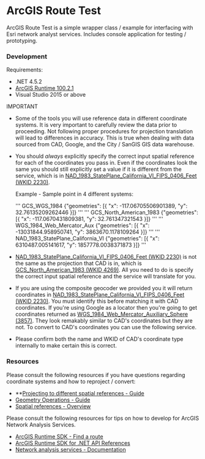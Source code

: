 # ArcGIS Route Test

ArcGIS Route Test is a simple wrapper class / example for interfacing with Esri network analyst services. Includes console application for testing / prototyping. 

### Development

Requirements:

- .NET 4.5.2
- [ArcGIS Runtime 100.2.1](https://www.nuget.org/packages/Esri.ArcGISRuntime/100.2.1)
- Visual Studio 2015 or above

IMPORTANT 

- Some of the tools you will use reference data in different coordinate systems. It is very important to carefully review the data prior to proceeding. Not following proper procedures for projection translation will lead to differences in accuracy. This is true when dealing with data sourced from CAD, Google, and the City / SanGIS GIS data warehouse. 
- You should *always* explicitly specify the correct input spatial reference for each of the coordinates you pass in. 
Even if the coordinates look the same you should still explicitly set a value if it is different from the service, which is in [NAD_1983_StatePlane_California_VI_FIPS_0406_Feet (WKID 2230)](http://spatialreference.org/ref/esri/nad-1983-stateplane-california-vi-fips-0406-feet/).

  Example - Sample point in 4 different systems:
  
  '''
  GCS_WGS_1984
  {"geometries": [{
     "x": -117.06705506901389,
     "y": 32.76135209262446
  }]}
  '''
  '''
  GCS_North_American_1983
  {"geometries": [{
     "x": -117.0670431809381,
     "y": 32.761347321543
  }]}
  '''
  '''
  WGS_1984_Web_Mercator_Aux
  {"geometries": [{
     "x": -13031844.958950741,
     "y": 3863670.1178109264
  }]}
  '''
  '''
  NAD_1983_StatePlane_California_VI
  {"geometries": [{
     "x": 6310487.005141617,
     "y": 1857778.0038371873
  }]}
  '''
  
- [NAD_1983_StatePlane_California_VI_FIPS_0406_Feet (WKID 2230)](http://spatialreference.org/ref/esri/nad-1983-stateplane-california-vi-fips-0406-feet/) is not the same as the projection that CAD is in, which is [GCS_North_American_1983 (WKID 4269)](http://spatialreference.org/ref/epsg/nad83/). All you need to do is specify the correct input spatial reference and the service will translate for you. 
- If you are using the composite geocoder we provided you it will return coordinates in [NAD_1983_StatePlane_California_VI_FIPS_0406_Feet (WKID 2230)](http://spatialreference.org/ref/esri/nad-1983-stateplane-california-vi-fips-0406-feet/). You must identify this before matching it with CAD coordinates.
If you're using Google as a locator then you're going to get coordinates returned as [WGS_1984_Web_Mercator_Auxiliary_Sphere (3857)](http://spatialreference.org/ref/sr-org/epsg3857-wgs84-web-mercator-auxiliary-sphere/). They look remakably similar to CAD's coordinates but they are not. To convert to CAD's coordinates you can use the following service.
- Please confirm both the name and WKID of CAD's coordinate type internally to make certain this is correct. 

### Resources

Please consult the following resources if you have questions regarding coordinate systems and how to reproject / convert:

- **[Projecting to different spatial references - Guide](https://developers.arcgis.com/net/10-2/desktop/guide/geometry-operations.htm#ESRI_SECTION2_98BDBE00EC5243F1BFA85323E76CCE4F)
- [Geometry Operations - Guide](https://developers.arcgis.com/net/10-2/desktop/guide/geometry-operations.htm)
- [Spatial references - Overview](https://developers.arcgis.com/net/10-2/desktop/guide/spatial-references.htm)

Please consult the following resources for tips on how to develop for ArcGIS Network Analysis Services.

- [ArcGIS Runtime SDK - Find a route](https://developers.arcgis.com/net/latest/android/sample-code/findroute.htm)
- [ArcGIS Runtime SDK for .NET API References](https://developers.arcgis.com/net/latest/api-reference/)
- [Network analysis services - Documentation](http://enterprise.arcgis.com/en/server/latest/publish-services/windows/network-analysis-services.htm)
